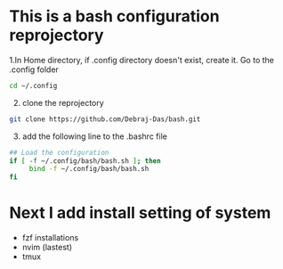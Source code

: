 # This is a bash configuration reprojectory

1.In Home directory, if .config directory doesn't exist, create it. Go to the .config folder

```bash
cd ~/.config
```

2. clone the reprojectory

```bash
git clone https://github.com/Debraj-Das/bash.git
```

3. add the following line to the .bashrc file

```bash
## Load the configuration
if [ -f ~/.config/bash/bash.sh ]; then
	 bind -f ~/.config/bash/bash.sh
fi
```

# Next I add install setting of system

- fzf installations
- nvim (lastest)
- tmux

